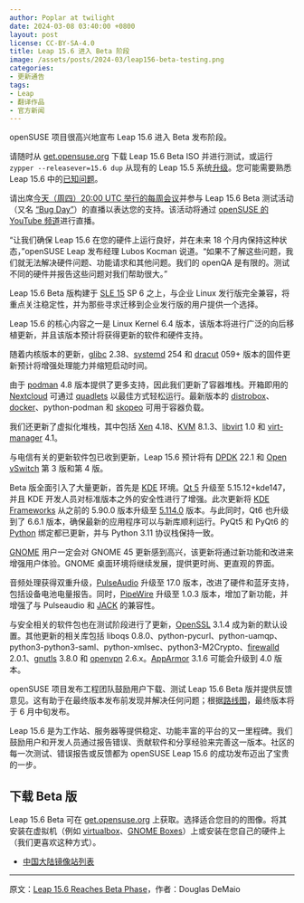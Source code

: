 ```yaml
---
author: Poplar at twilight
date: 2024-03-08 03:40:00 +0800
layout: post
license: CC-BY-SA-4.0
title: Leap 15.6 进入 Beta 阶段
image: /assets/posts/2024-03/leap156-beta-testing.png
categories:
- 更新通告
tags:
- Leap
- 翻译作品
- 官方新闻
---
```


openSUSE 项目很高兴地宣布 Leap 15.6 进入 Beta 发布阶段。

请随时从 [get.opensuse.org] 下载 Leap 15.6 Beta ISO 并进行测试，或运行 `zypper --releasever=15.6 dup` 从现有的 Leap 15.5 系统[升级]。您可能需要熟悉 Leap 15.6 中的[已知问题]。

[get.opensuse.org]: https://get.opensuse.org/leap/15.6/
[升级]: https://en.opensuse.org/SDB:System_upgrade
[已知问题]: https://en.opensuse.org/openSUSE:Known_bugs_15.6

请出席[今天（周四）20:00 UTC 举行的每周会议][meeting]并参与 Leap 15.6 Beta 测试活动（又名 [“Bug Day”]）的直播以表达您的支持。该活动将通过 [openSUSE 的 YouTube 频道][youtube]进行直播。

[meeting]: https://calendar.opensuse.org/teams/marketing/events/thursday_weekly_meeting
[“Bug Day”]: https://en.opensuse.org/openSUSE:Bug_Day#March_7th%3A_Leap_15.6_Beta
[youtube]: https://www.youtube.com/user/opensusetv

“让我们确保 Leap 15.6 在您的硬件上运行良好，并在未来 18 个月内保持这种状态，”openSUSE Leap 发布经理 Lubos Kocman 说道。“如果不了解这些问题，我们就无法解决硬件问题、功能请求和其他问题。我们的 openQA 是有限的。测试不同的硬件并报告这些问题对我们帮助很大。”

Leap 15.6 Beta 版构建于 [SLE 15] SP 6 之上，与企业 Linux 发行版完全兼容，将重点关注稳定性，并为那些寻求迁移到企业发行版的用户提供一个选择。

[SLE 15]: https://www.suse.com/c/suse-linux-enterprise-15-is-generally-available/

Leap 15.6 的核心内容之一是 Linux Kernel 6.4 版本，该版本将进行广泛的向后移植更新，并且该版本预计将获得更新的软件和硬件支持。

随着内核版本的更新，[glibc] 2.38、[systemd] 254 和 [dracut] 059+ 版本的固件更新预计将增强处理能力并缩短启动时间。

[glibc]: https://www.gnu.org/software/libc/
[systemd]: https://freedesktop.org/wiki/Software/systemd/
[dracut]: https://dracut.wiki.kernel.org/index.php/Main_Page

由于 [podman] 4.8 版本提供了更多支持，因此我们更新了容器堆栈。开箱即用的 [Nextcloud] 可通过 [quadlets] 以最佳方式轻松运行。最新版本的 [distrobox]、[docker]、python-podman 和 [skopeo] 可用于容器负载。

[podman]: https://podman.io/
[Nextcloud]: https://nextcloud.com/
[quadlets]: https://github.com/containers/quadlet
[distrobox]: https://github.com/89luca89/distrobox
[docker]: https://www.docker.com/
[skopeo]: https://github.com/containers/skopeo

我们还更新了虚拟化堆栈，其中包括 [Xen] 4.18、[KVM] 8.1.3、[libvirt] 1.0 和 [virt-manager] 4.1。

[Xen]: https://xenproject.org/
[KVM]: https://www.linux-kvm.org/page/Main_Page
[libvirt]: https://libvirt.org/
[virt-manager]: https://virt-manager.org/download/

与电信有关的更新软件包已收到更新，Leap 15.6 预计将有 [DPDK] 22.1 和 [Open vSwitch] 第 3 版和第 4 版。

[DPDK]: https://git.dpdk.org/
[Open vSwitch]: https://www.openvswitch.org/

Beta 版全面引入了大量更新，首先是 [KDE] 环境。[Qt 5] 升级至 5.15.12+kde147，并且 KDE 开发人员对标准版本之外的安全性进行了增强。此次更新将 [KDE Frameworks][5.114.0] 从之前的 5.90.0 版本升级至 [5.114.0] 版本。与此同时，Qt6 也升级到了 6.6.1 版本，确保最新的应用程序可以与新库顺利运行。PyQt5 和 PyQt6 的 [Python] 绑定都已更新，并与 Python 3.11 协议栈保持一致。

[kde]: https://kde.org/
[Qt 5]: https://www.qt.io/product/qt5
[5.114.0]: https://kde.org/announcements/frameworks/5/5.114.0/
[python]: https://www.python.org/

[GNOME] 用户一定会对 GNOME 45 更新感到高兴，该更新将通过新功能和改进来增强用户体验。GNOME 桌面环境将继续发展，提供更时尚、更直观的界面。

[GNOME]: https://www.gnome.org/

音频处理获得双重升级，[PulseAudio] 升级至 17.0 版本，改进了硬件和蓝牙支持，包括设备电池电量报告。同时，[PipeWire] 升级至 1.0.3 版本，增加了新功能，并增强了与 Pulseaudio 和 [JACK] 的兼容性。

[PulseAudio]: https://www.freedesktop.org/wiki/Software/PulseAudio/
[pipewire]: https://pipewire.org/
[JACK]: https://jackaudio.org/

与安全相关的软件包也在测试阶段进行了更新，[OpenSSL] 3.1.4 成为新的默认设置。其他更新的相关库包括 liboqs 0.8.0、python-pycurl、python-uamqp、python3-python3-saml、python-xmlsec、python3-M2Crypto、[firewalld] 2.0.1、[gnutls] 3.8.0 和 [openvpn] 2.6.x。[AppArmor] 3.1.6 可能会升级到 4.0 版本。

[openssl]: https://www.openssl.org/
[firewalld]: https://firewalld.org/
[gnutls]: https://www.gnutls.org/
[openvpn]: https://openvpn.net/
[apparmor]: https://apparmor.net/

openSUSE 项目发布工程团队鼓励用户下载、测试 Leap 15.6 Beta 版并提供反馈意见。这有助于在最终版本发布前发现并解决任何问题；根据[路线图]，最终版本将于 6 月中旬发布。

[路线图]: https://en.opensuse.org/openSUSE:Roadmap

Leap 15.6 是为工作站、服务器等提供稳定、功能丰富的平台的又一里程碑。我们鼓励用户和开发人员通过报告错误、贡献软件和分享经验来完善这一版本。社区的每一次测试、错误报告或反馈都为 openSUSE Leap 15.6 的成功发布迈出了宝贵的一步。

## 下载 Beta 版

Leap 15.6 Beta 可在 [get.opensuse.org] 上获取。选择适合您目的的图像。将其安装在虚拟机（例如 [virtualbox]、[GNOME Boxes]）上或安装在您自己的硬件上（我们更喜欢这种方式）。

- [中国大陆镜像站列表]

[virtualbox]: https://www.virtualbox.org/
[GNOME Boxes]: https://wiki.gnome.org/Apps/Boxes
[中国大陆镜像站列表]: https://zh.opensuse.org/openSUSE:%E9%95%9C%E5%83%8F

----

原文：[Leap 15.6 Reaches Beta Phase](https://news.opensuse.org/2024/03/07/leap-reaches-beta-phase/)，作者：Douglas DeMaio